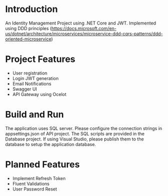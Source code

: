 # Introduction 
An Identity Management Project using .NET Core and JWT. Implemented using DDD principles (https://docs.microsoft.com/en-us/dotnet/architecture/microservices/microservice-ddd-cqrs-patterns/ddd-oriented-microservice)


# Project Features

 - User registration
 - Login JWT generation
 - Email Notifications
 - Swagger UI
 - API Gateway using Ocelot
 
# Build and Run

The application uses SQL server. Please configure the connection strings in appsettings.json of API project. The SQL scripts are provided in the Database project. If using Visual Studio, please publish them to the database to setup the application database.

# Planned Features
 - Implement Refresh Token
 - Fluent Validations
 - User Password Reset
